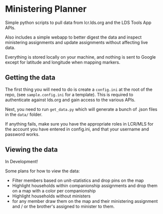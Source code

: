 # Ministering Planner   

Simple python scripts to pull data from lcr.lds.org and the LDS Tools App APIs.

Also includes a simple webapp to better digest the data and inspect ministering assignments and update assignments 
without affecting live data.

Everything is stored locally on your machine, and nothing is sent to Google except for latitude and longitude when 
mapping markers.

## Getting the data
The first thing you will need to do is create a `config.ini` at the root of the repo, 
(see `sample.config.ini` for a template).  This is required to authenticate against lds.org and gain access to the 
various APIs.

Next, you need to run `get_data.py` which will generate a bunch of .json files in the `data/` folder.

If anything fails, make sure you have the appropriate roles in LCR/MLS for the account you have entered in config.ini, 
and that your username and password works.

## Viewing the data
In Development!

Some plans for how to view the data:
* Filter members based on unit-statistics and drop pins on the map
* Highlight households within companionship assignments and drop them on a map with a color per companionship
* Highlight households without ministers
* for any member draw them on the map and their ministering assignment and / or the brother's
 assigned to minister to them.
